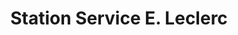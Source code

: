 ---
title: "Station Service E. Leclerc"
url: /puget-sur-argens/station-service-e-leclerc/
shop: Gasflaschen
---